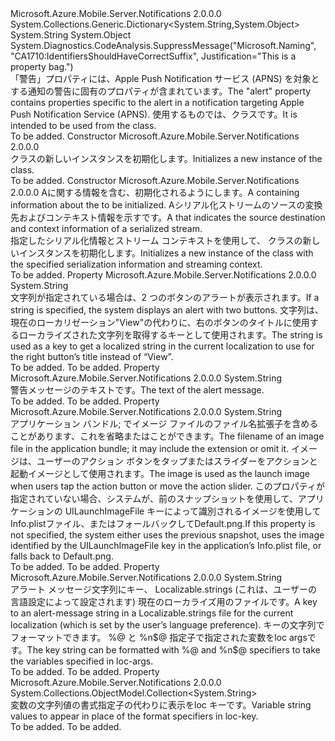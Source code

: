 <Type Name="AlertProperties" FullName="Microsoft.Azure.Mobile.Server.AlertProperties">
  <TypeSignature Language="C#" Value="public class AlertProperties : System.Collections.Generic.Dictionary&lt;string,object&gt;" />
  <TypeSignature Language="ILAsm" Value=".class public auto ansi serializable beforefieldinit AlertProperties extends System.Collections.Generic.Dictionary`2&lt;string, object&gt;" />
  <TypeSignature Language="DocId" Value="T:Microsoft.Azure.Mobile.Server.AlertProperties" />
  <TypeSignature Language="VB.NET" Value="Public Class AlertProperties&#xA;Inherits Dictionary(Of String, Object)" />
  <TypeSignature Language="F#" Value="type AlertProperties = class&#xA;    inherit Dictionary&lt;string, obj&gt;" />
  <AssemblyInfo>
    <AssemblyName>Microsoft.Azure.Mobile.Server.Notifications</AssemblyName>
    <AssemblyVersion>2.0.0.0</AssemblyVersion>
  </AssemblyInfo>
  <Base>
    <BaseTypeName>System.Collections.Generic.Dictionary&lt;System.String,System.Object&gt;</BaseTypeName>
    <BaseTypeArguments>
      <BaseTypeArgument TypeParamName="!0">System.String</BaseTypeArgument>
      <BaseTypeArgument TypeParamName="!1">System.Object</BaseTypeArgument>
    </BaseTypeArguments>
  </Base>
  <Interfaces />
  <Attributes>
    <Attribute>
      <AttributeName>System.Diagnostics.CodeAnalysis.SuppressMessage("Microsoft.Naming", "CA1710:IdentifiersShouldHaveCorrectSuffix", Justification="This is a property bag.")</AttributeName>
    </Attribute>
  </Attributes>
  <Docs>
    <summary>
            <span data-ttu-id="29a70-101">「警告」プロパティには、Apple Push Notification サービス (APNS) を対象とする通知の警告に固有のプロパティが含まれています。</span><span class="sxs-lookup"><span data-stu-id="29a70-101">The "alert" property contains properties specific to the alert in a notification targeting Apple Push Notification Service (APNS).</span></span> <span data-ttu-id="29a70-102">使用するものでは、<see cref="T:Microsoft.Azure.Mobile.Server.ApplePushMessage" />クラスです。</span><span class="sxs-lookup"><span data-stu-id="29a70-102">It is intended to be used from the <see cref="T:Microsoft.Azure.Mobile.Server.ApplePushMessage" /> class.</span></span>
            </summary>
    <remarks>To be added.</remarks>
  </Docs>
  <Members>
    <Member MemberName=".ctor">
      <MemberSignature Language="C#" Value="public AlertProperties ();" />
      <MemberSignature Language="ILAsm" Value=".method public hidebysig specialname rtspecialname instance void .ctor() cil managed" />
      <MemberSignature Language="DocId" Value="M:Microsoft.Azure.Mobile.Server.AlertProperties.#ctor" />
      <MemberSignature Language="VB.NET" Value="Public Sub New ()" />
      <MemberType>Constructor</MemberType>
      <AssemblyInfo>
        <AssemblyName>Microsoft.Azure.Mobile.Server.Notifications</AssemblyName>
        <AssemblyVersion>2.0.0.0</AssemblyVersion>
      </AssemblyInfo>
      <Parameters />
      <Docs>
        <summary>
            <span data-ttu-id="29a70-103"><see cref="T:Microsoft.Azure.Mobile.Server.AlertProperties" /> クラスの新しいインスタンスを初期化します。</span><span class="sxs-lookup"><span data-stu-id="29a70-103">Initializes a new instance of the <see cref="T:Microsoft.Azure.Mobile.Server.AlertProperties" /> class.</span></span>
            </summary>
        <remarks>To be added.</remarks>
      </Docs>
    </Member>
    <Member MemberName=".ctor">
      <MemberSignature Language="C#" Value="protected AlertProperties (System.Runtime.Serialization.SerializationInfo info, System.Runtime.Serialization.StreamingContext context);" />
      <MemberSignature Language="ILAsm" Value=".method familyhidebysig specialname rtspecialname instance void .ctor(class System.Runtime.Serialization.SerializationInfo info, valuetype System.Runtime.Serialization.StreamingContext context) cil managed" />
      <MemberSignature Language="DocId" Value="M:Microsoft.Azure.Mobile.Server.AlertProperties.#ctor(System.Runtime.Serialization.SerializationInfo,System.Runtime.Serialization.StreamingContext)" />
      <MemberSignature Language="VB.NET" Value="Protected Sub New (info As SerializationInfo, context As StreamingContext)" />
      <MemberSignature Language="F#" Value="new Microsoft.Azure.Mobile.Server.AlertProperties : System.Runtime.Serialization.SerializationInfo * System.Runtime.Serialization.StreamingContext -&gt; Microsoft.Azure.Mobile.Server.AlertProperties" Usage="new Microsoft.Azure.Mobile.Server.AlertProperties (info, context)" />
      <MemberType>Constructor</MemberType>
      <AssemblyInfo>
        <AssemblyName>Microsoft.Azure.Mobile.Server.Notifications</AssemblyName>
        <AssemblyVersion>2.0.0.0</AssemblyVersion>
      </AssemblyInfo>
      <Parameters>
        <Parameter Name="info" Type="System.Runtime.Serialization.SerializationInfo" />
        <Parameter Name="context" Type="System.Runtime.Serialization.StreamingContext" />
      </Parameters>
      <Docs>
        <param name="info"><span data-ttu-id="29a70-104">A<see cref="T:System.Runtime.Serialization.SerializationInfo" />に関する情報を含む、<see cref="T:Microsoft.Azure.Mobile.Server.AlertProperties" />初期化されるようにします。</span><span class="sxs-lookup"><span data-stu-id="29a70-104">A <see cref="T:System.Runtime.Serialization.SerializationInfo" /> containing information about the <see cref="T:Microsoft.Azure.Mobile.Server.AlertProperties" /> to be initialized.</span></span></param>
        <param name="context"><span data-ttu-id="29a70-105">A<see cref="T:System.Runtime.Serialization.StreamingContext" />シリアル化ストリームのソースの変換先およびコンテキスト情報を示すです。</span><span class="sxs-lookup"><span data-stu-id="29a70-105">A <see cref="T:System.Runtime.Serialization.StreamingContext" /> that indicates the source destination and context information of a serialized stream.</span></span></param>
        <summary>
            <span data-ttu-id="29a70-106">指定したシリアル化情報とストリーム コンテキストを使用して、<see cref="T:Microsoft.Azure.Mobile.Server.AlertProperties" /> クラスの新しいインスタンスを初期化します。</span><span class="sxs-lookup"><span data-stu-id="29a70-106">Initializes a new instance of the <see cref="T:Microsoft.Azure.Mobile.Server.AlertProperties" /> class with the specified serialization information and streaming context.</span></span>
            </summary>
        <remarks>To be added.</remarks>
      </Docs>
    </Member>
    <Member MemberName="ActionLocKey">
      <MemberSignature Language="C#" Value="public string ActionLocKey { get; set; }" />
      <MemberSignature Language="ILAsm" Value=".property instance string ActionLocKey" />
      <MemberSignature Language="DocId" Value="P:Microsoft.Azure.Mobile.Server.AlertProperties.ActionLocKey" />
      <MemberSignature Language="VB.NET" Value="Public Property ActionLocKey As String" />
      <MemberSignature Language="F#" Value="member this.ActionLocKey : string with get, set" Usage="Microsoft.Azure.Mobile.Server.AlertProperties.ActionLocKey" />
      <MemberType>Property</MemberType>
      <AssemblyInfo>
        <AssemblyName>Microsoft.Azure.Mobile.Server.Notifications</AssemblyName>
        <AssemblyVersion>2.0.0.0</AssemblyVersion>
      </AssemblyInfo>
      <ReturnValue>
        <ReturnType>System.String</ReturnType>
      </ReturnValue>
      <Docs>
        <summary>
            <span data-ttu-id="29a70-107">文字列が指定されている場合は、2 つのボタンのアラートが表示されます。</span><span class="sxs-lookup"><span data-stu-id="29a70-107">If a string is specified, the system displays an alert with two buttons.</span></span> <span data-ttu-id="29a70-108">文字列は、現在のローカリゼーション"View"の代わりに、右のボタンのタイトルに使用するローカライズされた文字列を取得するキーとして使用されます。</span><span class="sxs-lookup"><span data-stu-id="29a70-108">The string is used as a key to get a localized string in the current localization to use for the right button’s title instead of “View”.</span></span>
            </summary>
        <value>To be added.</value>
        <remarks>To be added.</remarks>
      </Docs>
    </Member>
    <Member MemberName="Body">
      <MemberSignature Language="C#" Value="public string Body { get; set; }" />
      <MemberSignature Language="ILAsm" Value=".property instance string Body" />
      <MemberSignature Language="DocId" Value="P:Microsoft.Azure.Mobile.Server.AlertProperties.Body" />
      <MemberSignature Language="VB.NET" Value="Public Property Body As String" />
      <MemberSignature Language="F#" Value="member this.Body : string with get, set" Usage="Microsoft.Azure.Mobile.Server.AlertProperties.Body" />
      <MemberType>Property</MemberType>
      <AssemblyInfo>
        <AssemblyName>Microsoft.Azure.Mobile.Server.Notifications</AssemblyName>
        <AssemblyVersion>2.0.0.0</AssemblyVersion>
      </AssemblyInfo>
      <ReturnValue>
        <ReturnType>System.String</ReturnType>
      </ReturnValue>
      <Docs>
        <summary>
            <span data-ttu-id="29a70-109">警告メッセージのテキストです。</span><span class="sxs-lookup"><span data-stu-id="29a70-109">The text of the alert message.</span></span>
            </summary>
        <value>To be added.</value>
        <remarks>To be added.</remarks>
      </Docs>
    </Member>
    <Member MemberName="LaunchImage">
      <MemberSignature Language="C#" Value="public string LaunchImage { get; set; }" />
      <MemberSignature Language="ILAsm" Value=".property instance string LaunchImage" />
      <MemberSignature Language="DocId" Value="P:Microsoft.Azure.Mobile.Server.AlertProperties.LaunchImage" />
      <MemberSignature Language="VB.NET" Value="Public Property LaunchImage As String" />
      <MemberSignature Language="F#" Value="member this.LaunchImage : string with get, set" Usage="Microsoft.Azure.Mobile.Server.AlertProperties.LaunchImage" />
      <MemberType>Property</MemberType>
      <AssemblyInfo>
        <AssemblyName>Microsoft.Azure.Mobile.Server.Notifications</AssemblyName>
        <AssemblyVersion>2.0.0.0</AssemblyVersion>
      </AssemblyInfo>
      <ReturnValue>
        <ReturnType>System.String</ReturnType>
      </ReturnValue>
      <Docs>
        <summary>
            <span data-ttu-id="29a70-110">アプリケーション バンドル; でイメージ ファイルのファイル名拡張子を含めることがあります、これを省略またはことができます。</span><span class="sxs-lookup"><span data-stu-id="29a70-110">The filename of an image file in the application bundle; it may include the extension or omit it.</span></span> <span data-ttu-id="29a70-111">イメージは、ユーザーのアクション ボタンをタップまたはスライダーをアクションと起動イメージとして使用されます。</span><span class="sxs-lookup"><span data-stu-id="29a70-111">The image is used as the launch image when users tap the action button or move the action slider.</span></span> <span data-ttu-id="29a70-112">このプロパティが指定されていない場合、システムが、前のスナップショットを使用して、アプリケーションの UILaunchImageFile キーによって識別されるイメージを使用して<c>Info.plist</c>ファイル、またはフォールバックして<c>Default.png</c>.</span><span class="sxs-lookup"><span data-stu-id="29a70-112">If this property is not specified, the system either uses the previous snapshot, uses the image identified by the UILaunchImageFile key in the application’s <c>Info.plist</c> file, or falls back to <c>Default.png</c>.</span></span>
            </summary>
        <value>To be added.</value>
        <remarks>To be added.</remarks>
      </Docs>
    </Member>
    <Member MemberName="LocKey">
      <MemberSignature Language="C#" Value="public string LocKey { get; set; }" />
      <MemberSignature Language="ILAsm" Value=".property instance string LocKey" />
      <MemberSignature Language="DocId" Value="P:Microsoft.Azure.Mobile.Server.AlertProperties.LocKey" />
      <MemberSignature Language="VB.NET" Value="Public Property LocKey As String" />
      <MemberSignature Language="F#" Value="member this.LocKey : string with get, set" Usage="Microsoft.Azure.Mobile.Server.AlertProperties.LocKey" />
      <MemberType>Property</MemberType>
      <AssemblyInfo>
        <AssemblyName>Microsoft.Azure.Mobile.Server.Notifications</AssemblyName>
        <AssemblyVersion>2.0.0.0</AssemblyVersion>
      </AssemblyInfo>
      <ReturnValue>
        <ReturnType>System.String</ReturnType>
      </ReturnValue>
      <Docs>
        <summary>
            <span data-ttu-id="29a70-113">アラート メッセージ文字列にキー、 <c>Localizable.strings</c> (これは、ユーザーの言語設定によって設定されます) 現在のローカライズ用のファイルです。</span><span class="sxs-lookup"><span data-stu-id="29a70-113">A key to an alert-message string in a <c>Localizable.strings</c> file for the current localization (which is set by the user’s language preference).</span></span> <span data-ttu-id="29a70-114">キーの文字列でフォーマットできます。 <c> %@ </c>と<c> %n$@ </c>指定子で指定された変数を<c>loc args</c>です。</span><span class="sxs-lookup"><span data-stu-id="29a70-114">The key string can be formatted with <c>%@</c> and <c>%n$@</c> specifiers to take the variables specified in <c>loc-args</c>.</span></span> 
            </summary>
        <value>To be added.</value>
        <remarks>To be added.</remarks>
      </Docs>
    </Member>
    <Member MemberName="LogArgs">
      <MemberSignature Language="C#" Value="public System.Collections.ObjectModel.Collection&lt;string&gt; LogArgs { get; }" />
      <MemberSignature Language="ILAsm" Value=".property instance class System.Collections.ObjectModel.Collection`1&lt;string&gt; LogArgs" />
      <MemberSignature Language="DocId" Value="P:Microsoft.Azure.Mobile.Server.AlertProperties.LogArgs" />
      <MemberSignature Language="VB.NET" Value="Public ReadOnly Property LogArgs As Collection(Of String)" />
      <MemberSignature Language="F#" Value="member this.LogArgs : System.Collections.ObjectModel.Collection&lt;string&gt;" Usage="Microsoft.Azure.Mobile.Server.AlertProperties.LogArgs" />
      <MemberType>Property</MemberType>
      <AssemblyInfo>
        <AssemblyName>Microsoft.Azure.Mobile.Server.Notifications</AssemblyName>
        <AssemblyVersion>2.0.0.0</AssemblyVersion>
      </AssemblyInfo>
      <ReturnValue>
        <ReturnType>System.Collections.ObjectModel.Collection&lt;System.String&gt;</ReturnType>
      </ReturnValue>
      <Docs>
        <summary>
            <span data-ttu-id="29a70-115">変数の文字列値の書式指定子の代わりに表示を<c>loc キー</c>です。</span><span class="sxs-lookup"><span data-stu-id="29a70-115">Variable string values to appear in place of the format specifiers in <c>loc-key</c>.</span></span>
            </summary>
        <value>To be added.</value>
        <remarks>To be added.</remarks>
      </Docs>
    </Member>
  </Members>
</Type>